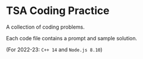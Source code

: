 # TSA Coding Practice

A collection of coding problems.

Each code file contains a prompt and sample solution.

(For 2022-23: `C++ 14` and `Node.js 8.10`)